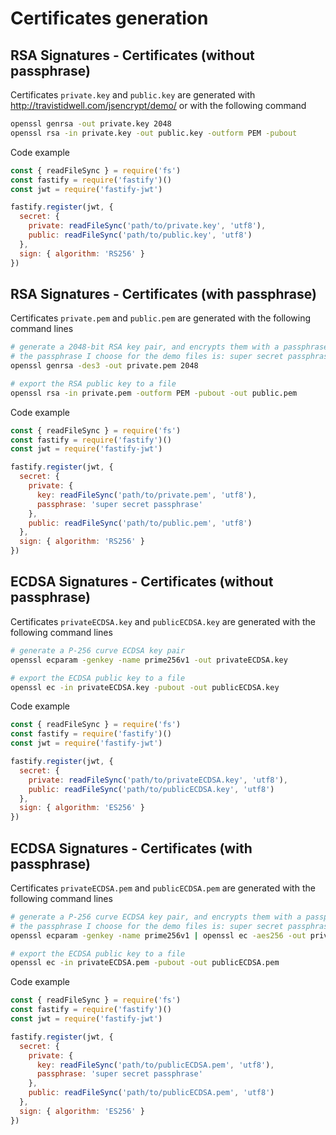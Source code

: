 # Certificates generation

## RSA Signatures - Certificates (without passphrase)

Certificates `private.key` and `public.key` are generated with http://travistidwell.com/jsencrypt/demo/ or with the following command

```sh
openssl genrsa -out private.key 2048
openssl rsa -in private.key -out public.key -outform PEM -pubout
```

Code example

```js
const { readFileSync } = require('fs')
const fastify = require('fastify')()
const jwt = require('fastify-jwt')

fastify.register(jwt, {
  secret: {
    private: readFileSync('path/to/private.key', 'utf8'),
    public: readFileSync('path/to/public.key', 'utf8')
  },
  sign: { algorithm: 'RS256' }
})
```

## RSA Signatures - Certificates (with passphrase)

Certificates `private.pem` and `public.pem` are generated with the following command lines

```sh
# generate a 2048-bit RSA key pair, and encrypts them with a passphrase
# the passphrase I choose for the demo files is: super secret passphrase
openssl genrsa -des3 -out private.pem 2048

# export the RSA public key to a file
openssl rsa -in private.pem -outform PEM -pubout -out public.pem
```

Code example

```js
const { readFileSync } = require('fs')
const fastify = require('fastify')()
const jwt = require('fastify-jwt')

fastify.register(jwt, {
  secret: {
    private: {
      key: readFileSync('path/to/private.pem', 'utf8'),
      passphrase: 'super secret passphrase'
    },
    public: readFileSync('path/to/public.pem', 'utf8')
  },
  sign: { algorithm: 'RS256' }
})
```

## ECDSA Signatures - Certificates (without passphrase)

Certificates `privateECDSA.key` and `publicECDSA.key` are generated with the following command lines

```sh
# generate a P-256 curve ECDSA key pair
openssl ecparam -genkey -name prime256v1 -out privateECDSA.key

# export the ECDSA public key to a file
openssl ec -in privateECDSA.key -pubout -out publicECDSA.key
```

Code example

```js
const { readFileSync } = require('fs')
const fastify = require('fastify')()
const jwt = require('fastify-jwt')

fastify.register(jwt, {
  secret: {
    private: readFileSync('path/to/privateECDSA.key', 'utf8'),
    public: readFileSync('path/to/publicECDSA.key', 'utf8')
  },
  sign: { algorithm: 'ES256' }
})
```

## ECDSA Signatures - Certificates (with passphrase)

Certificates `privateECDSA.pem` and `publicECDSA.pem` are generated with the following command lines

```sh
# generate a P-256 curve ECDSA key pair, and encrypts them with a passphrase
# the passphrase I choose for the demo files is: super secret passphrase
openssl ecparam -genkey -name prime256v1 | openssl ec -aes256 -out privateECDSA.pem

# export the ECDSA public key to a file
openssl ec -in privateECDSA.pem -pubout -out publicECDSA.pem
```

Code example

```js
const { readFileSync } = require('fs')
const fastify = require('fastify')()
const jwt = require('fastify-jwt')

fastify.register(jwt, {
  secret: {
    private: {
      key: readFileSync('path/to/publicECDSA.pem', 'utf8'),
      passphrase: 'super secret passphrase'
    },
    public: readFileSync('path/to/publicECDSA.pem', 'utf8')
  },
  sign: { algorithm: 'ES256' }
})
```
